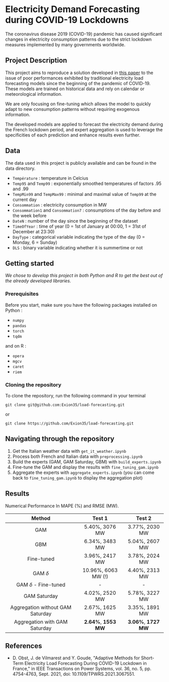 # Electricity Demand Forecasting during COVID-19 Lockdowns

The coronavirus disease 2019 (COVID-19) pandemic has caused significant changes in electricity consumption patterns due to the strict lockdown measures implemented by many governments worldwide. 

## Project Description

This project aims to reproduce a solution developed in [this paper](https://ieeexplore.ieee.org/stamp/stamp.jsp?tp=&arnumber=9382417) to the issue of poor performances exhibited by traditional electricity load forecasting models since the beginning of the pandemic of COVID-19. These models are trained on historical data and rely on calendar or meteorological information.

We are only focusing on fine-tuning which allows the model to quickly adapt to new consumption patterns without requiring exogenous information.

The developed models are applied to forecast the electricity demand during the French lockdown period, and expert aggregation is used to leverage the specificities of each prediction and enhance results even further.

## Data

The data used in this project is publicly available and can be found in the data directory. 


* `Température` : temperature in Celcius
* `Temp95` and `Temp99` : exponentially smoothed temperatures of factors .95 and .99
* `TempMin99` and `TempMax99` : minimal and maximal value of `Temp99` at the current day
* `Consommation` : electricity consumption in MW
* `Consommation1` and `Consommation7` : consumptions of the day before and the week before
* `DateN` : number of the day since the beginning of the dataset
* `TimeOfYear` : time of year (0 = 1st of January at 00:00, 1 = 31st of December at 23:30)
* `DayType` : categorical variable indicating the type of the day (0 = Monday, 6 = Sunday)
* `DLS` : binary variable indicating whether it is summertime or not

## Getting started

*We chose to develop this project in both Python and R to get the best out of the already developed libraries.*

### Prerequisites

Before you start, make sure you have the following packages installed on Python :

* `numpy`
* `pandas`
* `torch`
* `tqdm`

and on R :
* `opera`
* `mgcv`
* `caret`
* `riem`

### Cloning the repository

To clone the repository, run the following command in your terminal 

```
git clone git@github.com:Exion35/load-forecasting.git
```

or

```
git clone https://github.com/Exion35/load-forecasting.git
```

## Navigating through the repository

1. Get the Italian weather data with `get_it_weather.ipynb`
2. Process both French and Italian data with `preprocessing.ipynb`
3. Build the experts (GAM, GAM Saturday, GBM) with `build_experts.ipynb`
4. Fine-tune the GAM and display the results with `fine_tuning_gam.ipynb`
5. Aggregate the experts with `aggregate_experts.ipynb` (you can come back to `fine_tuning_gam.ipynb` to display the aggregation plot)

## Results

Numerical Performance In MAPE (%) and RMSE (MW).

| Method                          | Test 1               | Test 2                |
|:-------------------------------:|:--------------------:|:---------------------:|
| GAM                             |5.40%, 3076 MW        |3.77%, 2030 MW         |
| GBM                             |6.34%, 3483 MW        |5.04%, 2607 MW         |
| Fine-tuned                      |3.96%, 2417 MW        |3.78%, 2024 MW         |
| GAM $\delta$                    |10.96%, 6063 MW (!)   |4.40%, 2313 MW         |
| GAM $\delta$ - Fine-tuned       |-                     |-                      |   
| GAM Saturday                    |4.02%, 2520 MW        |5.78%, 3227 MW         |
| Aggregation without GAM Saturday|2.67%, 1625 MW        |3.35%, 1891 MW         |
| Aggregation with GAM Saturday   |**2.64%**, **1553 MW**|**3.06%**, **1727 MW** |


## References

* D. Obst, J. de Vilmarest and Y. Goude, "Adaptive Methods for Short-Term Electricity Load Forecasting During COVID-19 Lockdown in France," in IEEE Transactions on Power Systems, vol. 36, no. 5, pp. 4754-4763, Sept. 2021, doi: 10.1109/TPWRS.2021.3067551.
